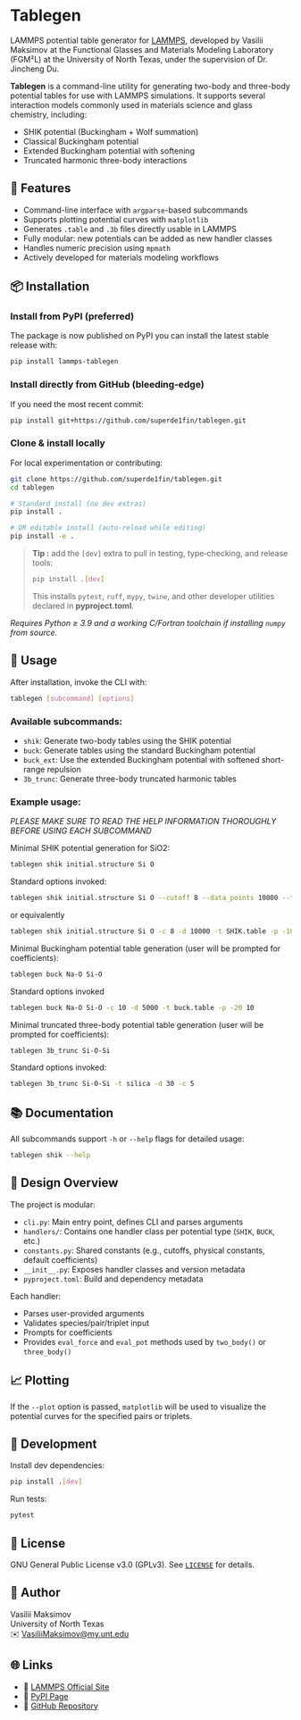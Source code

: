 # Tablegen

LAMMPS potential table generator for [LAMMPS](https://lammps.sandia.gov), developed by Vasilii Maksimov at the Functional Glasses and Materials Modeling Laboratory (FGM²L) at the University of North Texas, under the supervision of Dr. Jincheng Du.

**Tablegen** is a command-line utility for generating two-body and three-body potential tables for use with LAMMPS simulations. It supports several interaction models commonly used in materials science and glass chemistry, including:

- SHIK potential (Buckingham + Wolf summation)
- Classical Buckingham potential
- Extended Buckingham potential with softening
- Truncated harmonic three-body interactions

## 🔧 Features

- Command-line interface with `argparse`-based subcommands
- Supports plotting potential curves with `matplotlib`
- Generates `.table` and `.3b` files directly usable in LAMMPS
- Fully modular: new potentials can be added as new handler classes
- Handles numeric precision using `mpmath`
- Actively developed for materials modeling workflows

## 📦 Installation

### Install from PyPI (preferred)

The package is now published on PyPI you can install the latest stable release with:

```bash
pip install lammps-tablegen
```

### Install directly from GitHub (bleeding‑edge)

If you need the most recent commit:

```bash
pip install git+https://github.com/superde1fin/tablegen.git
```

### Clone & install locally

For local experimentation or contributing:

```bash
git clone https://github.com/superde1fin/tablegen.git
cd tablegen

# Standard install (no dev extras)
pip install .

# OR editable install (auto‑reload while editing)
pip install -e .
```

> **Tip :** add the `[dev]` extra to pull in testing, type‑checking, and release tools:
>
> ```bash
> pip install .[dev]
> ```
>
> This installs `pytest`, `ruff`, `mypy`, `twine`, and other developer utilities declared in **pyproject.toml**.

*Requires Python ≥ 3.9 and a working C/Fortran toolchain if installing `numpy` from source.*

## 🥪 Usage

After installation, invoke the CLI with:

```bash
tablegen [subcommand] [options]
```

### Available subcommands:

- `shik`: Generate two-body tables using the SHIK potential
- `buck`: Generate tables using the standard Buckingham potential
- `buck_ext`: Use the extended Buckingham potential with softened short-range repulsion
- `3b_trunc`: Generate three-body truncated harmonic tables

### Example usage:

*PLEASE MAKE SURE TO READ THE HELP INFORMATION THOROUGHLY BEFORE USING EACH SUBCOMMAND* 

Minimal SHIK potential generation for SiO2:

```bash
tablegen shik initial.structure Si O
```

Standard options invoked:

```bash
tablegen shik initial.structure Si O --cutoff 8 --data_points 10000 --table_name SHIK.table --plot -10 10
```

or equivalently

```bash
tablegen shik initial.structure Si O -c 8 -d 10000 -t SHIK.table -p -10 10
```

Minimal Buckingham potential table generation (user will be prompted for coefficients):

```bash
tablegen buck Na-O Si-O
```

Standard options invoked

```bash
tablegen buck Na-O Si-O -c 10 -d 5000 -t buck.table -p -20 10
```

Minimal truncated three-body potential table generation (user will be prompted for coefficients):

```bash
tablegen 3b_trunc Si-O-Si
```

Standard options invoked:

```bash
tablegen 3b_trunc Si-O-Si -t silica -d 30 -c 5
```



## 📚 Documentation

All subcommands support `-h` or `--help` flags for detailed usage:

```bash
tablegen shik --help
```

## 🧠 Design Overview

The project is modular:

- `cli.py`: Main entry point, defines CLI and parses arguments
- `handlers/`: Contains one handler class per potential type (`SHIK`, `BUCK`, etc.)
- `constants.py`: Shared constants (e.g., cutoffs, physical constants, default coefficients)
- `__init__.py`: Exposes handler classes and version metadata
- `pyproject.toml`: Build and dependency metadata

Each handler:
- Parses user-provided arguments
- Validates species/pair/triplet input
- Prompts for coefficients
- Provides `eval_force` and `eval_pot` methods used by `two_body()` or `three_body()`

## 📈 Plotting

If the `--plot` option is passed, `matplotlib` will be used to visualize the potential curves for the specified pairs or triplets.

## 🥪 Development

Install dev dependencies:

```bash
pip install .[dev]
```

Run tests:

```bash
pytest
```

## 🔖 License

GNU General Public License v3.0 (GPLv3). See [`LICENSE`](LICENSE) for details.

## 👤 Author

Vasilii Maksimov  
University of North Texas  
✉️ VasiliiMaksimov@my.unt.edu

## 🌐 Links

- 🔬 [LAMMPS Official Site](https://lammps.sandia.gov)
- 📆 [PyPI Page](https://pypi.org/project/lammps-tablegen)
- 🐙 [GitHub Repository](https://github.com/superde1fin/tablegen)

